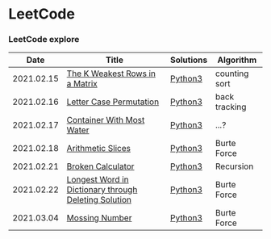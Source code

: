 # LeetCode

### LeetCode explore

| Date       | Title                                                                                                                                                                               | Solutions                                                                                                                       | Algorithm     |
| ---------- | ----------------------------------------------------------------------------------------------------------------------------------------------------------------------------------- | ------------------------------------------------------------------------------------------------------------------------------- | ------------- |
| 2021.02.15 | [The K Weakest Rows in a Matrix](https://leetcode.com/explore/challenge/card/february-leetcoding-challenge-2021/586/week-3-february-15th-february-21st/3641/)                       | [Python3](https://github.com/e99/leetcode/blob/master/explore/python/The_K_Weakest_Rows_in_a_Matrix_Solution.py)                | counting sort |
| 2021.02.16 | [Letter Case Permutation](https://leetcode.com/explore/challenge/card/february-leetcoding-challenge-2021/586/week-3-february-15th-february-21st/3642/)                              | [Python3](https://github.com/e99/leetcode/blob/master/explore/python/Letter_Case_Permutation.py)                                | back tracking |
| 2021.02.17 | [Container With Most Water](https://leetcode.com/explore/challenge/card/february-leetcoding-challenge-2021/586/week-3-february-15th-february-21st/3643/)                            | [Python3](https://github.com/e99/leetcode/blob/master/explore/python/Container_With_Most_Water.py)                              | ...?          |
| 2021.02.18 | [Arithmetic Slices](https://leetcode.com/explore/challenge/card/february-leetcoding-challenge-2021/586/week-3-february-15th-february-21st/3644/)                                    | [Python3](https://github.com/e99/leetcode/blob/master/explore/python/Arithmetic_Slices.py)                                      | Burte Force   |
| 2021.02.21 | [Broken Calculator](https://leetcode.com/explore/challenge/card/february-leetcoding-challenge-2021/586/week-3-february-15th-february-21st/3647/)                                    | [Python3](https://github.com/e99/leetcode/blob/master/explore/python/Broken_Calculator.py)                                      | Recursion     |
| 2021.02.22 | [Longest Word in Dictionary through Deleting Solution](https://leetcode.com/explore/challenge/card/february-leetcoding-challenge-2021/587/week-4-february-22nd-february-28th/3649/) | [Python3](https://github.com/e99/leetcode/blob/master/explore/python/Longest%20Word_in_Dictionary_through_Deleting_Solution.py) | Burte Force   |
| 2021.03.04 | [Mossing Number](https://leetcode.com/explore/featured/card/march-leetcoding-challenge-2021/588/week-1-march-1st-march-7th/3659/)                                                   | [Python3](https://github.com/e99/leetcode/blob/master/explore/python/missing_number.py)                                         | Burte Force   |
